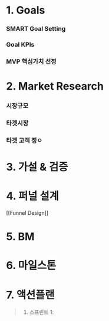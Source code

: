 # **1. Goals**
### SMART Goal Setting

### Goal KPIs

### MVP 핵심가치 선정
# **2. Market Research**
### 시장규모

### 타겟시장

### 타겟 고객 정ㅇ
# **3. 가설 & 검증**

# **4. 퍼널 설계**
[[Funnel Design]]
# **5. BM**
# **6. 마일스톤**
# **7. 액션플랜**
> 1. 스프린트 1: 